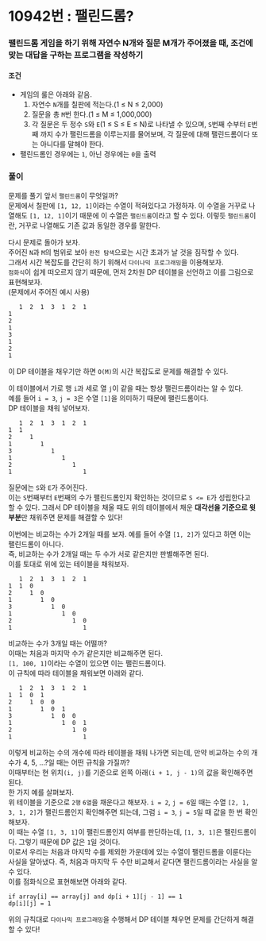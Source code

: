 # 10942번 : 팰린드롬?
### 팰린드롬 게임을 하기 위해 자연수 N개와 질문 M개가 주어졌을 때, 조건에 맞는 대답을 구하는 프로그램을 작성하기
#### 조건
- 게임의 룰은 아래와 같음.
  1. 자연수 ```N```개를 칠판에 적는다.(1 ≤ N ≤ 2,000)
  2. 질문을 총 ```M```번 한다.(1 ≤ M ≤ 1,000,000)
  3. 각 질문은 두 정수 ```S```와 ```E```(1 ≤ S ≤ E ≤ N)로 나타낼 수 있으며, ```S```번째 수부터 ```E```번째 까지 수가 팰린드롬을 이루는지를 물어보며, 각 질문에 대해 팰린드롬이다 또는 아니다를 말해야 한다.
- 팰린드롬인 경우에는 ```1```, 아닌 경우에는 ```0```을 출력
### 풀이  
문제를 풀기 앞서 ```팰린드롬```이 무엇일까?  
문제에서 칠판에 ```[1, 12, 1]```이라는 수열이 적혀있다고 가정하자. 이 수열을 거꾸로 나열해도 ```[1, 12, 1]```이기 때문에 이 수열은 ```팰린드롬```이라고 할 수 있다. 이렇듯 ```팰린드롬```이란, 거꾸로 나열해도 기존 값과 동일한 경우를 말한다.  

다시 문제로 돌아가 보자.  
주어진 ```N```과 ```M```의 범위로 보아 ```완전 탐색```으로는 시간 초과가 날 것을 짐작할 수 있다.  
그래서 시간 복잡도를 간단히 하기 위해서 ```다이나믹 프로그래밍```을 이용해보자.  
```점화식```이 쉽게 떠오르지 않기 때문에, 먼저 2차원 DP 테이블을 선언하고 이를 그림으로 표현해보자.  
(문제에서 주어진 예시 사용)
```
   1  2  1  3  1  2  1
1  
2
1
3
1
2
1
```
이 DP 테이블을 채우기만 하면 ```O(M)```의 시간 복잡도로 문제를 해결할 수 있다.  

이 테이블에서 가로 행 ```i```과 세로 열 ```j```이 같을 때는 항상 팰린드롬이라는 알 수 있다.  
예를 들어 ```i = 3```, ```j = 3```은 수열 ```[1]```을 의미하기 때문에 팰린드롬이다.  
DP 테이블을 채워 넣어보자.  
```
   1  2  1  3  1  2  1
1  1
2     1
1        1
3           1
1              1
2                 1
1                    1
```
질문에는 ```S```와 ```E```가 주어진다.  
이는 ```S```번째부터 ```E```번째의 수가 팰린드롬인지 확인하는 것이므로 ```S <= E```가 성립한다고 할 수 있다. 그래서 DP 테이블을 채울 때도 위의 테이블에서 채운 **대각선을 기준으로 윗 부분**만 채워주면 문제를 해결할 수 있다!  

이번에는 비교하는 수가 2개일 때를 보자. 예를 들어 수열 ```[1, 2]```가 있다고 하면 이는 팰린드롬이 아니다.  
즉, 비교하는 수가 2개일 때는 두 수가 서로 같은지만 판별해주면 된다.  
이를 토대로 위에 있는 테이블을 채워보자.  
```
   1  2  1  3  1  2  1
1  1  0
2     1  0
1        1  0
3           1  0
1              1  0
2                 1  0
1                    1
```
비교하는 수가 3개일 때는 어떨까?  
이때는 처음과 마지막 수가 같은지만 비교해주면 된다.  
```[1, 100, 1]```이라는 수열이 있으면 이는 팰린드롬이다.  
이 규칙에 따라 테이블을 채워보면 아래와 같다.  
```
   1  2  1  3  1  2  1
1  1  0  1
2     1  0  0
1        1  0  1
3           1  0  0
1              1  0  1
2                 1  0
1                    1
```
이렇게 비교하는 수의 개수에 따라 테이블을 채워 나가면 되는데, 만약 비교하는 수의 개수가 4, 5, ...?일 때는 어떤 규칙을 가질까?  
이때부터는 현 위치```(i, j)```를 기준으로 왼쪽 아래```(i + 1, j - 1)```의 값을 확인해주면 된다.   
한 가지 예를 살펴보자.  
위 테이블을 기준으로 ```2행``` ```6열```을 채운다고 해보자. ```i = 2```, ```j = 6```일 때는 수열 ```[2, 1, 3, 1, 2]```가 팰린드롬인지 확인해주면 되는데, 그럼 ```i = 3```, ```j = 5```일 때 값을 한 번 확인해보자.  
이 때는 수열 ```[1, 3, 1]```이 팰린드롬인지 여부를 판단하는데, ```[1, 3, 1]```은 팰린드롬이다. 그렇기 때문에 DP 값은 ```1```일 것이다.  
이로서 우리는 처음과 마지막 수를 제외한 가운데에 있는 수열이 팰린드롬을 이룬다는 사실을 알아냈다. 즉, 처음과 마지막 두 수만 비교해서 같다면 팰린드롬이라는 사실을 알 수 있다.  
이를 점화식으로 표현해보면 아래와 같다.  
```
if array[i] == array[j] and dp[i + 1][j - 1] == 1
dp[i][j] = 1 
```
위의 규칙대로 ```다이나믹 프로그래밍```을 수행해서 DP 테이블 채우면 문제를 간단하게 해결할 수 있다!